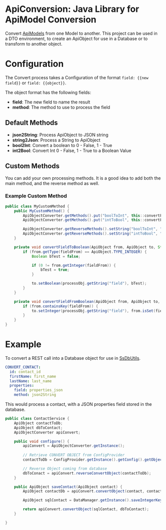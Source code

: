 # ApiConversion: Java Library for ApiModel Conversion

Convert [ApiModels](https://github.com/kscarr73/ApiCore_jre21) from one Model to another. This project 
can be used in a DTO environment, to create an ApiObject for use in a Database or to transform to another object.

# Configuration

The Convert process takes a Configuration of the format `field: {{new field}}` or `field: {{object}}`.

The object format has the following fields:

  - **field**: The new field to name the result
  - **method**: The method to use to process the field

## Default Methods

  - **json2String**: Process ApiObject to JSON string
  - **string2Json**: Process a String to ApiObject
  - **bool2Int**: Convert a boolean to 0 - False, 1 - True
  - **int2Bool**: Convert Int 0 - False, 1 - True to a Boolean Value

## Custom Methods

You can add your own processing methods.  It is a good idea to add both the main method, and the reverse method as well.

### Example Custom Method

```java
public class MyCustomMethod {
    public MyCustomMethod() {
        ApiObjectConverter.getMethods().put("boolToInt", this::convertFieldFromBoolean);
        ApiObjectConverter.getMethods().put("intToBool", this::convertFieldToBoolean);

        ApiObjectConverter.getReverseMethods().setString("boolToInt", "intToBool");
        ApiObjectConverter.getReverseMethods().setString("intToBool", "boolToInt");
    }

    private void convertFieldToBoolean(ApiObject from, ApiObject to, String fieldFrom, ApiObject processObj) throws ApiException {
        if (from.getType(fieldFrom) == ApiObject.TYPE_INTEGER) {
            Boolean bTest = false;

            if (0 != from.getInteger(fieldFrom)) {
                bTest = true;
            }

            to.setBoolean(processObj.getString("field"), bTest);
        }
    }

    private void convertFieldFromBoolean(ApiObject from, ApiObject to, String fieldFrom, ApiObject processObj) throws ApiException {
        if (from.containsKey(fieldFrom)) {
            to.setInteger(processObj.getString("field"), from.isSet(fieldFrom) ? 1 : 0);
        }
    }
}
```
# Example

To convert a REST call into a Database object for use in [SsDbUtils](https://github.com/kscarr73/SsDbUtils_jre21).

```yaml
CONVERT_CONTACT:
  id: contact_id
  firstName: first_name
  lastName: last_name
  properties: 
    field: properties_json
    method: json2String
```

This would process a contact, with a JSON properties field stored in the database.

```java
public class ContactService {
    ApiObject contactToDb;
    ApiObject dbToContact;
    ApiObjectConverter apiConvert;

    public void configure() {
        apiConvert = ApiObjectConverter.getInstance();
        
        // Retrieve CONVERT OBJECT from ConfigProvider
        contactToDb = ConfigProvider.getInstance().getConfig().getObject("CONVERT_CONTACT");

        // Reverse Object coming from database
        dbToConact = apiConvert.reverseConvertObject(contactToDb);
    }

    public ApiObject saveContact(ApiObject contact) {
        ApiObject contactDb = apiConvert.convertObject(contact, contactToDb);

        ApiObject sqlContact = DataManager.getInstance().saveIntegerKey(DataManager.DEFAULT, "contacts", "id", contactDb);

        return apiConvert.convertObject(sqlContact, dbToContact);
    }

}
```
